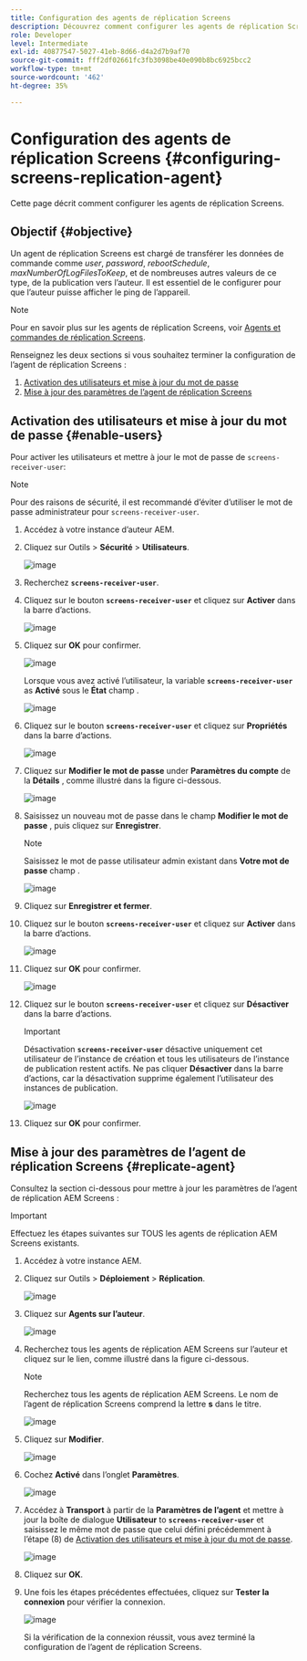 ```yaml
---
title: Configuration des agents de réplication Screens
description: Découvrez comment configurer les agents de réplication Screens.
role: Developer
level: Intermediate
exl-id: 40877547-5027-41eb-8d66-d4a2d7b9af70
source-git-commit: fff2df02661fc3fb3098be40e090b8bc6925bcc2
workflow-type: tm+mt
source-wordcount: '462'
ht-degree: 35%

---
```


# Configuration des agents de réplication Screens {#configuring-screens-replication-agent}

Cette page décrit comment configurer les agents de réplication Screens.

## Objectif {#objective}

Un agent de réplication Screens est chargé de transférer les données de commande comme *user*, *password*, *rebootSchedule*, *maxNumberOfLogFilesToKeep*, et de nombreuses autres valeurs de ce type, de la publication vers l’auteur. Il est essentiel de le configurer pour que l’auteur puisse afficher le ping de l’appareil.

>[!NOTE]
>Pour en savoir plus sur les agents de réplication Screens, voir [Agents et commandes de réplication Screens](https://experienceleague.adobe.com/en/docs/experience-manager-screens/user-guide/administering/author-publish/author-publish-architecture-overview#screens-replication-agents-and-commands).

Renseignez les deux sections si vous souhaitez terminer la configuration de l’agent de réplication Screens :

1. [Activation des utilisateurs et mise à jour du mot de passe](#enable-users)
1. [Mise à jour des paramètres de l’agent de réplication Screens](#replicate-agent)

## Activation des utilisateurs et mise à jour du mot de passe {#enable-users}

Pour activer les utilisateurs et mettre à jour le mot de passe de `screens-receiver-user`:

>[!NOTE]
>Pour des raisons de sécurité, il est recommandé d’éviter d’utiliser le mot de passe administrateur pour `screens-receiver-user`.

1. Accédez à votre instance d’auteur AEM.

1. Cliquez sur Outils > **Sécurité** > **Utilisateurs**.

   ![image](/help/user-guide/assets/screens-replication/screens-replication1.png)

1. Recherchez **`screens-receiver-user`**.

1. Cliquez sur le bouton **`screens-receiver-user`** et cliquez sur **Activer** dans la barre d’actions.

   ![image](/help/user-guide/assets/screens-replication/screens-replication2.png)

1. Cliquez sur **OK** pour confirmer.

   ![image](/help/user-guide/assets/screens-replication/screens-replication3.png)

   Lorsque vous avez activé l’utilisateur, la variable **`screens-receiver-user`** as **Activé** sous le **État** champ .

   ![image](/help/user-guide/assets/screens-replication/screens-replication4.png)

1. Cliquez sur le bouton **`screens-receiver-user`** et cliquez sur **Propriétés** dans la barre d’actions.

   ![image](/help/user-guide/assets/screens-replication/screens-replication5.png)

1. Cliquez sur **Modifier le mot de passe** under **Paramètres du compte** de la **Détails** , comme illustré dans la figure ci-dessous.

   ![image](/help/user-guide/assets/screens-replication/screens-replication6.png)

1. Saisissez un nouveau mot de passe dans le champ **Modifier le mot de passe** , puis cliquez sur **Enregistrer**.

   >[!NOTE]
   >Saisissez le mot de passe utilisateur admin existant dans **Votre mot de passe** champ .

   ![image](/help/user-guide/assets/screens-replication/screens-replication7.png)

1. Cliquez sur **Enregistrer et fermer**.

1. Cliquez sur le bouton **`screens-receiver-user`** et cliquez sur **Activer** dans la barre d’actions.

   ![image](/help/user-guide/assets/screens-replication/screens-replication8.png)

1. Cliquez sur **OK** pour confirmer.

   ![image](/help/user-guide/assets/screens-replication/screens-replication9.png)

1. Cliquez sur le bouton **`screens-receiver-user`** et cliquez sur **Désactiver** dans la barre d’actions.

   >[!IMPORTANT]
   > Désactivation **`screens-receiver-user`** désactive uniquement cet utilisateur de l’instance de création et tous les utilisateurs de l’instance de publication restent actifs. Ne pas cliquer **Désactiver** dans la barre d’actions, car la désactivation supprime également l’utilisateur des instances de publication.

   ![image](/help/user-guide/assets/screens-replication/screens-replication10.png)

1. Cliquez sur **OK** pour confirmer.

## Mise à jour des paramètres de l’agent de réplication Screens {#replicate-agent}

Consultez la section ci-dessous pour mettre à jour les paramètres de l’agent de réplication AEM Screens :

>[!IMPORTANT]
>Effectuez les étapes suivantes sur TOUS les agents de réplication AEM Screens existants.

1. Accédez à votre instance AEM.
1. Cliquez sur Outils > **Déploiement** > **Réplication**.

   ![image](/help/user-guide/assets/screens-replication/screens-replication1a.png)

1. Cliquez sur **Agents sur l’auteur**.

   ![image](/help/user-guide/assets/screens-replication/screens-replication1b.png)

1. Recherchez tous les agents de réplication AEM Screens sur l’auteur et cliquez sur le lien, comme illustré dans la figure ci-dessous.

   >[!NOTE]
   >Recherchez tous les agents de réplication AEM Screens. Le nom de l’agent de réplication Screens comprend la lettre **s** dans le titre.

   ![image](/help/user-guide/assets/screens-replication/screens-replication1c.png)

1. Cliquez sur **Modifier**.

   ![image](/help/user-guide/assets/screens-replication/screens-replication1d.png)

1. Cochez **Activé** dans l’onglet **Paramètres**.

   ![image](/help/user-guide/assets/screens-replication/screens-replication1e.png)

1. Accédez à **Transport** à partir de la **Paramètres de l’agent** et mettre à jour la boîte de dialogue **Utilisateur** to **`screens-receiver-user`** et saisissez le même mot de passe que celui défini précédemment à l’étape (8) de [Activation des utilisateurs et mise à jour du mot de passe](#enable-users).

   ![image](/help/user-guide/assets/screens-replication/screens-replication1-f.png)

1. Cliquez sur **OK**.

1. Une fois les étapes précédentes effectuées, cliquez sur **Tester la connexion** pour vérifier la connexion.

   ![image](/help/user-guide/assets/screens-replication/screens-replication1g.png)

   Si la vérification de la connexion réussit, vous avez terminé la configuration de l’agent de réplication Screens.
